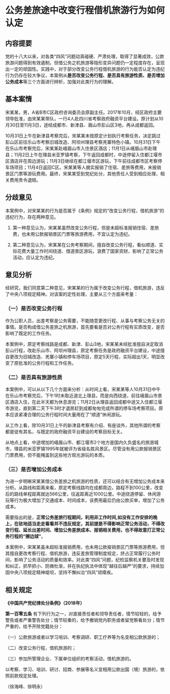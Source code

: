 # 公务差旅途中改变行程借机旅游行为如何认定



## 内容提要

党的十八大以来，对各类“四风”问题动真碰硬、严肃处理，取得了显著成效，公款旅游问题得到有效遏制，但借公务之机旅游等隐形变异问题仍一定程度存在，呈现出一定的顽固性。实践中，对于部分改变公务行程借机旅游的行为能否认定为违纪行为仍存在较大争议，本案例从**是否改变公务行程、是否具有旅游性质、是否增加公务成本**等三个方面进行辨析，加强对此类行为的理解。

## 基本案情

宋某某，男，A省B市C区政府咨询委员会原副主任。2017年10月，经区政府主要领导批准，由宋某某带队，一行4人赴四川省考察政府融资平台建设。原计划从10月30日至11月3日，途经成都市、新津县、眉山市彭山区3地，再从成都返回。

10月31日上午在新津县考察完后，宋某某未按原定计划执行考察任务，决定跳过彭山区前往乐山市考察旧城改造、阿坝州理县考察羌寨特色小镇。10月31日下午在乐山市考察完后，宋某某赴峨眉山市入住景区酒店；11月1日从峨眉山市赴理县；11月2日上午在理县米亚罗镇考察，下午返回成都时，中途停留入住都江堰市区酒店并在周边游玩；11月3日继续在都江堰市区游玩，下午前往成都市区考察停车场项目；11月4日返回C区。宋某某等人据实报销了住宿、差旅等费用，未报销景区门票等游玩费用。最终，宋某某受到党纪处分，其他责任人受到相应处理，相关费用责令退赔。

## 分歧意见

本案例中，对宋某某的行为是否属于《条例》规定的“改变公务行程，借机旅游”的违纪行为，存在两种意见。

1. 第一种意见认为，宋某某虽然改变公务行程，但是未超标准报销住宿、差旅费，也未用公款报销景区门票等旅游费用，不宜认定为违纪。

2. 第二种意见认为，宋某某在公务考察期间，擅自改变公务行程，看似顺道、实际花费大量工作时间绕道、借道景区游玩，浪费了国家资财，影响了正常公务活动，应认定为违纪。

## 意见分析

经研究，我们同意第二种意见，宋某某的行为属于改变公务行程，借机旅游，违反了中央八项规定精神。对该案的定性处理，主要从三个方面来考量：

### （一）是否改变公务行程

作为公职人员，出差考察是公务需要，不能随意更改行程、从事与考察公务无关的事情。是否构成借公务差旅之机旅游，首先要看是否对公务行程有实质改变，是否影响了既定的工作任务。

本案例中，原定考察线路是成都、新津、彭山3地，宋某某未经批准擅自决定取消彭山行程，改赴乐山市、阿坝州理县，原定考察任务是政府融资平台建设，中途擅自更改为旧城改造、羌寨小镇和停车场项目，原定5天行程，实际超出1天，明显改变了原批准的公务行程和工作任务。

### （二）是否具有旅游性质

本案例中，可以从以下几个方面来分析：从时间上看，宋某某等人10月31日中午在乐山市考察完后，下午1时未取近道北上理县，而是向西绕道，前往峨眉山市景区酒店入住，在此半天都为休息游览；11月2日从理县返回成都中途又入住都江堰市游览，直到第二天下午3时才退房赶到成都匆匆完成所谓的停车场考察项目。原本应该紧凑合理的公务行程时间大量用在了“顺道”休闲游玩。

从工作上看，除10月31日上午的新津县考察有介绍、有座谈外，其他所谓的考察都是徒有其名，与既定的政府融资平台建设的考察目标无关。

从地点上看，中途增加的峨眉山市、都江堰市2个地方是国内久负盛名的旅游城市，理县的米亚罗镇1995年就被评为省级名胜风景区。尽管没有用公款报销景区门票费用，但不能掩盖到这些地方观光游玩的本质。

### （三）是否增加公务成本

为进一步明晰宋某某借公务差旅之机旅游的性质，还可以结合有无增加公务成本来分析。从路线和距离来看，原定考察线路均在成都周边，路程不到100公里，改变后的路线单程距离就达566公里，往返距离近1000公里。中途绕道停留、休闲游玩等行为极大增加了交通成本、时间成本，该费用最后仍由公款买单，增加了公务成本。

需要指出的是，**正常公务差旅行程期间，利用非工作时间,如没有工作安排的晚上，在驻地适当走走看看并不违反规定，其前提是不得影响正常公务活动，不得改变行程、延长出差时间、增加公务差旅成本、报销相关费用，也不得故意打正常公务行程的“擦边球”**。

本案例中，宋某某虽未超标准报销费用，也未用公款报销景区门票等旅游费用，但其擅自更改考察行程、借机旅游，违反差旅管理制度规定，挤占正常履行公务时间，影响了公务活动的质量和效率。对此类“四风”问题，纪检监察机关要及时发现和纠正，抓早抓小、防微杜渐，并在执纪执法中体现“越往后越严”的要求，持续加固中央八项规定精神堤坝，坚持不懈纠治“四风”顽瘴疾。

## 相关规定

**《中国共产党纪律处分条例》（2018年）**

**第一百零五条** 有下列行为之一，对直接责任者和领导责任者，情节较轻的，给予警告或者严重警告处分；情节较重的，给予撤销党内职务或者留党察看处分；情节严重的，给予开除党籍处分：

（一）公款旅游或者以学习培训、考察调研、职工疗养等为名变相公款旅游的；

（二）改变公务行程，借机旅游的；

（三）参加所管理企业、下属单位组织的考察活动，借机旅游的。

以考察、学习、培训、研讨、招商、参展等名义变相用公款出国（境）旅游的，依照前款规定处理。

（徐海峰、徐明永）